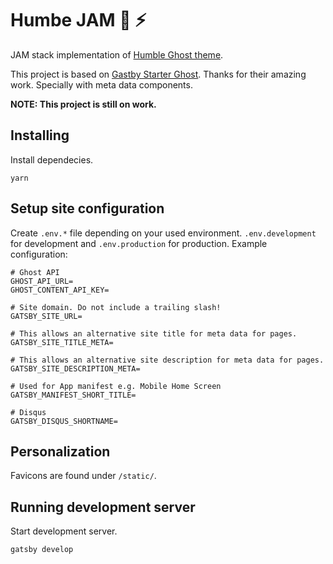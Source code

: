 # Humbe JAM :pray: :zap:

JAM stack implementation of [Humble Ghost theme](https://github.com/Scionar/Humble).

This project is based on [Gastby Starter Ghost](https://github.com/tryghost/gatsby-starter-ghost). Thanks for their amazing work. Specially with meta data components.

**NOTE: This project is still on work.**

## Installing

Install dependecies.

```
yarn
```

## Setup site configuration

Create `.env.*` file depending on your used environment. `.env.development` for development and `.env.production` for production. Example configuration:

```
# Ghost API
GHOST_API_URL=
GHOST_CONTENT_API_KEY=

# Site domain. Do not include a trailing slash!
GATSBY_SITE_URL=

# This allows an alternative site title for meta data for pages.
GATSBY_SITE_TITLE_META=

# This allows an alternative site description for meta data for pages.
GATSBY_SITE_DESCRIPTION_META=

# Used for App manifest e.g. Mobile Home Screen
GATSBY_MANIFEST_SHORT_TITLE=

# Disqus
GATSBY_DISQUS_SHORTNAME=
```

## Personalization

Favicons are found under `/static/`.

## Running development server

Start development server.

```
gatsby develop
```
